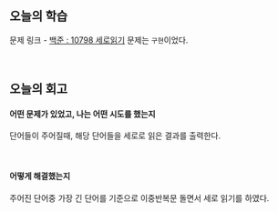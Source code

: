 ## 오늘의 학습
문제 링크 - [백준 : 10798 세로읽기](https://www.acmicpc.net/problem/10798)
문제는 `구현`이었다.

<br/>

## 오늘의 회고
#### 어떤 문제가 있었고, 나는 어떤 시도를 했는지
단어들이 주어질때, 해당 단어들을 세로로 읽은 결과를 출력한다.

<br/>

#### 어떻게 해결했는지
주어진 단어중 가장 긴 단어를 기준으로 이중반복문 돌면서 세로 읽기를 하였다.

<br/>
